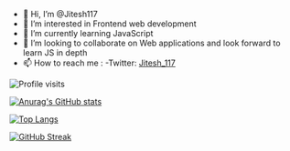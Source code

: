 - 👋 Hi, I’m @Jitesh117
- 👀 I’m interested in Frontend web development
- 🌱 I’m currently learning JavaScript
- 💞️ I’m looking to collaborate on Web applications and look forward to learn JS in depth
- 📫 How to reach me :
   -Twitter:  [Jitesh_117](https://twitter.com/Jitesh_117)
   
![Profile visits](https://komarev.com/ghpvc/?username=Jitesh117)

[![Anurag's GitHub stats](https://github-readme-stats.vercel.app/api?username=Jitesh117&show_icons=true&theme=synthwave)](https://github.com/anuraghazra/github-readme-stats)
<!-- [![Readme Card](https://github-readme-stats.vercel.app/api/pin/?username=Jitesh117&repo=Jitesh117.github.io)](https://github.com/Jitesh117/Jitesh117.github.io) -->
[![Top Langs](https://github-readme-stats.vercel.app/api/top-langs/?username=Jitesh117&layout=compact&theme=synthwave)](https://github.com/anuraghazra/github-readme-stats)

[![GitHub Streak](https://github-readme-streak-stats.herokuapp.com?user=Jitesh117&theme=synthwave&date_format=M%20j%5B%2C%20Y%5D)](https://git.io/streak-stats)
<!-- [![willianrod's wakatime stats](https://github-readme-stats.vercel.app/api/wakatime?username=Jitesh117&theme=synthwave)](https://github.com/anuraghazra/github-readme-stats) -->
<!---
Jitesh117/Jitesh117 is a ✨ special ✨ repository because its `README.md` (this file) appears on your GitHub profile.
You can click the Preview link to take a look at your changes.
--->
